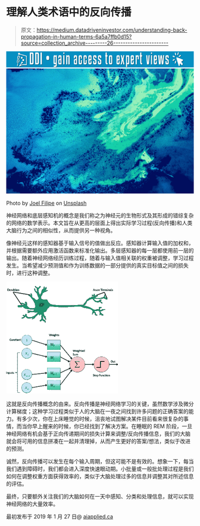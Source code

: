 # 理解人类术语中的反向传播

> 原文：<https://medium.datadriveninvestor.com/understanding-back-propagation-in-human-terms-6a5a7ffb0d15?source=collection_archive---------26----------------------->

[![](img/140ef82f13dfa695d5f70b940addc251.png)](http://www.track.datadriveninvestor.com/1B9E)![](img/c65b2f4d75ebf6ed0bd767278d508957.png)

Photo by [Joel Filipe](https://unsplash.com/@joelfilip?utm_source=medium&utm_medium=referral) on [Unsplash](https://unsplash.com?utm_source=medium&utm_medium=referral)

神经网络和底层感知机的概念是我们称之为神经元的生物形式及其形成的错综复杂的网络的数学表示。本文旨在从更高的层面上得出实际学习过程(反向传播)和人类大脑行为之间的相似性，从而提供另一种视角。

像神经元这样的感知器基于输入信号的值做出反应。感知器计算输入值的加权和，并根据需要额外应用激活函数来标准化输出。多层感知器的每一层都使用前一层的输出。随着神经网络经历训练过程，随着与输入值相关联的权重被调整，学习过程发生。当希望减少预测值和作为训练数据的一部分提供的真实目标值之间的损失时，进行这种调整。

![](img/3a47a2206cda5a376e7077794f09e8cf.png)

这就是反向传播概念的由来。反向传播是神经网络学习的关键，虽然数学涉及微分计算梯度；这种学习过程类似于人的大脑在一夜之间找到许多问题的正确答案的能力。有多少次，你在上床睡觉的时候，沮丧地试图解决某件目前看来很复杂的事情，而当你早上醒来的时候，你已经找到了解决方案。在睡眠的 REM 阶段，一旦神经网络有机会基于正向传递期间的损失计算来调整/反向传播信息，我们的大脑就会将可用的信息拼凑在一起并清理掉，从而产生更好的答案/想法，类似于改进的预测。

诚然，反向传播可以发生在每个输入周期，但这可能不是有效的。想象一下，每当我们遇到障碍时，我们都会进入深度快速眼动期。小批量或一般批处理过程是我们如何在调整权重方面获得效率的，类似于大脑处理过多的信息并调整其对所述信息的评估。

最终，只要额外关注我们的大脑如何在一天中感知、分类和处理信息，就可以实现神经网络的大量效率。

最初发布于 2019 年 1 月 27 日@ [aiapplied.ca](https://www.aiapplied.ca/2019/01/27/human-perspective-back-propagation-in-neural-networks/)